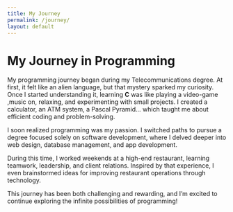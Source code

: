 ```yaml
---
title: My Journey
permalink: /journey/
layout: default
---
```


# My Journey in Programming

My programming journey began during my Telecommunications degree. At first, it felt like an alien language, but that mystery sparked my curiosity. Once I started understanding it, learning **C** was like playing a video-game ,music on, relaxing, and experimenting with small projects. I created a calculator, an ATM system, a Pascal Pyramid... which taught me about efficient coding and problem-solving.

I soon realized programming was my passion. I switched paths to pursue a degree focused solely on software development, where I delved deeper into web design, database management, and app development.

During this time, I worked weekends at a high-end restaurant, learning teamwork, leadership, and client relations. Inspired by that experience, I even brainstormed ideas for improving restaurant operations through technology.

This journey has been both challenging and rewarding, and I’m excited to continue exploring the infinite possibilities of programming!

